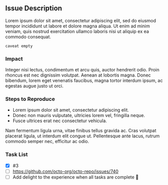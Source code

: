 ## Issue Description

Lorem ipsum dolor sit amet, consectetur adipiscing elit, sed do eiusmod tempor incididunt ut labore et dolore magna aliqua. Ut enim ad minim veniam, quis nostrud exercitation ullamco laboris nisi ut aliquip ex ea commodo consequat. 

```
caveat empty
```

### Impact
Integer nisi lectus, condimentum et arcu quis, auctor hendrerit odio. Proin rhoncus est nec dignissim volutpat. Aenean at lobortis magna. Donec bibendum, lorem eget venenatis faucibus, magna tortor interdum ipsum, ac egestas augue justo ut orci.

### Steps to Reproduce

* Lorem ipsum dolor sit amet, consectetur adipiscing elit.
* Donec non mauris vulputate, ultricies lorem vel, fringilla neque.
* Fusce ultrices erat nec consectetur vehicula.

Nam fermentum ligula urna, vitae finibus tellus gravida ac. Cras volutpat placerat ligula, ut interdum elit congue ut. Pellentesque ante lacus, rutrum commodo semper nec, efficitur ac odio. 

### Task List
- [x] #3
- [ ] https://github.com/octo-org/octo-repo/issues/740
- [ ] Add delight to the experience when all tasks are complete :tada:

